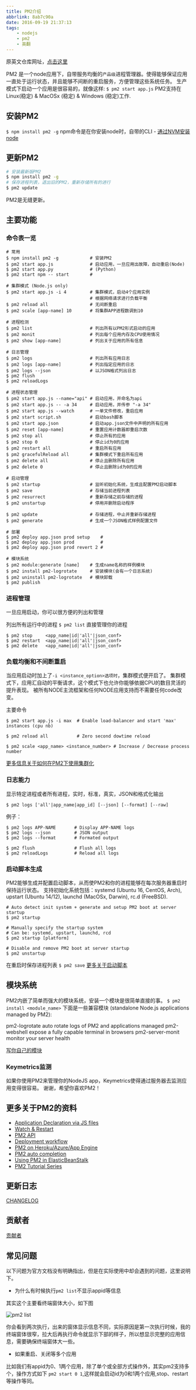 ```yaml
---
title: PM2介绍
abbrlink: 8ab7c90a
date: 2016-09-19 21:37:13
tags:
    - nodejs
    - pm2
    - 英翻
---
```

原英文仓库网址，[点击这里](https://github.com/Unitech/pm2)

PM2 是一个node应用下，自带服务均衡的`产品级`进程管理器。使得能够保证应用一直处于运行状态，并且能够不间断的重启服务，方便管理这些系统任务。
生产模式下启动一个应用是很容易的，就像这样:
`$ pm2 start app.js`
PM2支持在Linux(稳定) & MacOSx (稳定) & Windows (稳定)工作.

## 安装PM2
`$ npm install pm2 -g`
npm命令是在你安装node时，自带的CLI - [通过NVM安装node](https://keymetrics.io/2015/02/03/installing-node-js-and-io-js-with-nvm/)

## 更新PM2
```bash
# 安装最新版PM2
$ npm install pm2 -g
# 保存进程列表，退出旧的PM2，重新存储所有的进行
$ pm2 update

```

PM2是无缝更新。

## 主要功能

### 命令表一览

```
# 常用
$ npm install pm2 -g            # 安装PM2
$ pm2 start app.js              # 启动应用，一旦应用出故障，自动重启(Node)
$ pm2 start app.py              # (Python)
$ pm2 start npm -- start        # 

# 集群模式 (Node.js only)
$ pm2 start app.js -i 4         # 集群模式，启动4个应用实例
                                # 根据网络请求进行负载平衡
$ pm2 reload all                # 无间断重启
$ pm2 scale [app-name] 10       # 将集群APP进程数调到10

# 进程检测
$ pm2 list                      # 列出所有以PM2形式启动的应用
$ pm2 monit                     # 列出每个应用内存及CPU使用情况
$ pm2 show [app-name]           # 列出关于应用的所有信息

# 日志管理
$ pm2 logs                      # 列出所有应用日志
$ pm2 logs [app-name]           # 列出指定应用的日志
$ pm2 logs --json               # 以JSON格式列出日志
$ pm2 flush
$ pm2 reloadLogs

# 进程状态管理
$ pm2 start app.js --name="api" # 启动应用，并命名为api
$ pm2 start app.js -- -a 34     # 启动应用，并传参 "-a 34"
$ pm2 start app.js --watch      # 一单文件修改，重启应用
$ pm2 start script.sh           # 启动bash脚本
$ pm2 start app.json            # 启动app.json文件中声明的所有应用
$ pm2 reset [app-name]          # 重置应用计数器即重启次数
$ pm2 stop all                  # 停止所有的应用
$ pm2 stop 0                    # 停止id为0的应用
$ pm2 restart all               # 重启所有应用
$ pm2 gracefulReload all        # 集群模式下重启所有应用
$ pm2 delete all                # 停止且删除所有应用
$ pm2 delete 0                  # 停止且删除id为0的应用

# 启动管理
$ pm2 startup                   # 监听初始化系统，生成且配置PM2启动脚本
$ pm2 save                      # 存储当前进程列表
$ pm2 resurrect                 # 重新存储之前存储的进程
$ pm2 unstartup                 # 停用并删除启动程序

$ pm2 update                    # 存储进程，中止并重新存储进程
$ pm2 generate                  # 生成一个JSON格式样例配置文件

# 部署
$ pm2 deploy app.json prod setup    # 
$ pm2 deploy app.json prod          # 
$ pm2 deploy app.json prod revert 2 # 

# 模块系统
$ pm2 module:generate [name]    # 生成name名称的样例模块
$ pm2 install pm2-logrotate     # 安装模块(会有一个日志系统)
$ pm2 uninstall pm2-logrotate   # 模块卸载
$ pm2 publish     

```

### 进程管理

一旦应用启动，你可以很方便的列出和管理

列出所有运行中的进程
`$ pm2 list`
直接管理你的进程
```
$ pm2 stop     <app_name|id|'all'|json_conf>
$ pm2 restart  <app_name|id|'all'|json_conf>
$ pm2 delete   <app_name|id|'all'|json_conf>
```

### 负载均衡和不间断重启
当应用启动时加上了`-i <instance_option>选项时`，集群模式便开启了。
集群模式下，应用汇自动的平衡请求，这个模式下也允许你能够依据CPU的数目灵活的提升表现。
被所有NODE主流框架和任何NODE应用支持而不需要任何code改变。

主要命令
```
$ pm2 start app.js -i max  # Enable load-balancer and start 'max' instances (cpu nb)

$ pm2 reload all           # Zero second dowtime reload

$ pm2 scale <app_name> <instance_number> # Increase / Decrease process number

```

[更多信息关于如何在PM2下使用集群化](https://keymetrics.io/2015/03/26/pm2-clustering-made-easy/)

### 日志能力

显示特定进程或者所有进程，实时，标准，真实，JSON和格式化输出

`$ pm2 logs ['all'|app_name|app_id] [--json] [--format] [--raw]`

例子：
```
$ pm2 logs APP-NAME       # Display APP-NAME logs
$ pm2 logs --json         # JSON output
$ pm2 logs --format       # Formated output

$ pm2 flush               # Flush all logs
$ pm2 reloadLogs          # Reload all logs

```

### 启动脚本生成
PM2能够生成并配置启动脚本，从而使PM2和你的进程能够在每次服务器重启时保持运行状态。
支持初始化系统包括：systemd (Ubuntu 16, CentOS, Arch), upstart (Ubuntu 14/12), launchd (MacOSx, Darwin), rc.d (FreeBSD).
```
# Auto detect init system + generate and setup PM2 boot at server startup
$ pm2 startup

# Manually specify the startup system
# Can be: systemd, upstart, launchd, rcd
$ pm2 startup [platform]

# Disable and remove PM2 boot at server startup
$ pm2 unstartup
```
在重启时保存进程列表
`$ pm2 save`
[更多关于启动脚本](http://pm2.keymetrics.io/docs/usage/startup/)

## 模块系统
PM2内嵌了简单而强大的模块系统，安装一个模块是很简单直接的事。
`$ pm2 install <module_name>`
下面是一些兼容模块 (standalone Node.js applications managed by PM2):

pm2-logrotate auto rotate logs of PM2 and applications managed
pm2-webshell expose a fully capable terminal in browsers
pm2-server-monit monitor your server health

[写你自己的模块](http://pm2.keymetrics.io/docs/advanced/pm2-module-system/)

### Keymetrics监测
如果你使用PM2来管理你的NodeJS app，Keymetrics使得通过服务器去监测应用变得很容易。
谢谢，希望你喜欢PM2！

## 更多关于PM2的资料

- [Application Declaration via JS files](http://pm2.keymetrics.io/docs/usage/application-declaration/)
- [Watch & Restart](http://pm2.keymetrics.io/docs/usage/watch-and-restart/)
- [PM2 API](http://pm2.keymetrics.io/docs/usage/pm2-api/)
- [Deployment workflow](http://pm2.keymetrics.io/docs/usage/deployment/)
- [PM2 on Heroku/Azure/App Engine](http://pm2.keymetrics.io/docs/usage/use-pm2-with-cloud-providers/)
- [PM2 auto completion](http://pm2.keymetrics.io/docs/usage/auto-completion/)
- [Using PM2 in ElasticBeanStalk](http://pm2.keymetrics.io/docs/tutorials/use-pm2-with-aws-elastic-beanstalk/)
- [PM2 Tutorial Series](https://futurestud.io/tutorials/pm2-utility-overview-installation)

## 更新日志
[CHANGELOG](https://github.com/Unitech/PM2/blob/master/CHANGELOG.md)

## 贡献者

[贡献者](http://pm2.keymetrics.io/hall-of-fame/)

## 常见问题
以下问题为官方文档没有明确指出，但是在实际使用中却会遇到的问题，这里说明下。

+ 为什么有时候执行`pm2 list`不显示appid等信息

其实这个主要看终端窗体大小，如下图

![pm2 list](http://or0g12e5e.bkt.clouddn.com/blog/2017-08-23-145913.jpg)

你会看到两次执行，出来的窗体显示信息不同，实际原因是第一次执行时候，我的终端窗体很窄，拉大后再执行命令就显示下部的样子，所以想显示完整的应用信息，需要确保终端窗体大一些。

+ 如果重启、关闭等多个应用

比如我们有appid为0、1两个应用，除了单个或全部方式操作外，其实pm2支持多个，操作方式如下
`pm2 start 0 1`,这样就会启动id为0和1两个应用,stop、restart等操作等同。


